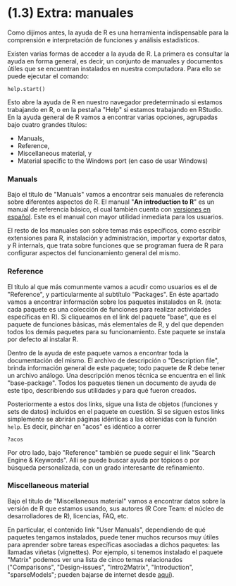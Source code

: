 (1.3) Extra: manuales
=====================

Como dijimos antes, la ayuda de R es una herramienta indispensable para la comprensión e interpretación de funciones y análisis estadísticos.

Existen varias formas de acceder a la ayuda de R. La primera es consultar la ayuda en forma general, es decir, un conjunto de manuales y documentos útiles que se encuentran instalados en nuestra computadora. Para ello se puede ejecutar el comando:

    help.start()

Esto abre la ayuda de R en nuestro navegador predeterminado si estamos trabajando en R, o en la pestaña "Help" si estamos trabajando en RStudio. En la ayuda general de R vamos a encontrar varias opciones, agrupadas bajo cuatro grandes títulos:

* Manuals,
* Reference,
* Miscellaneous material, y
* Material specific to the Windows port (en caso de usar Windows)

### Manuals

Bajo el título de "Manuals" vamos a encontrar seis manuales de referencia sobre diferentes aspectos de R. El manual "**An introduction to R**" es un manual de referencia básico, el cual también cuenta con [versiones en español](http://cran.r-project.org/other-docs.html#nenglish). Este es el manual con mayor utilidad inmediata para los usuarios.

El resto de los manuales son sobre temas más específicos, como escribir extensiones para R, instalación y administración, importar y exportar datos, y R internals, que trata sobre funciones que se programan fuera de R para configurar aspectos del funcionamiento general del mismo.

### Reference

El título al que más comunmente vamos a acudir como usuarios es el de "Reference", y particularmente al subtítulo "Packages". En éste apartado vamos a encontrar información sobre los paquetes instalados en R. (nota: cada paquete es una colección de funciones para realizar actividades específicas en R). Si cliqueamos en el link del paquete "base", que es el paquete de funciones básicas, más elementales de R, y del que dependen todos los demás paquetes para su funcionamiento. Este paquete se instala por defecto al instalar R.

Dentro de la ayuda de este paquete vamos a encontrar toda la documentación del mismo. El archivo de descripción o "Description file", brinda información general de este paquete; todo paquete de R debe tener un archivo análogo. Una descripción menos técnica se encuentra en el link "base-package". Todos los paquetes tienen un documento de ayuda de este tipo, describiendo sus utilidades y para qué fueron creados.

Posteriormente a estos dos links, sigue una lista de objetos (funciones y sets de datos) incluidos en el paquete en cuestión. Si se siguen estos links simplemente se abrirán páginas idénticas a las obtenidas con la función `help`. Es decir, pinchar en "acos" es idéntico a correr

    ?acos

Por otro lado, bajo "Reference" también se puede seguir el link "Search Engine & Keywords". Allí se puede buscar ayuda por tópicos o por búsqueda personalizada, con un grado interesante de refinamiento.

### Miscellaneous material

Bajo el título de "Miscellaneous material" vamos a encontrar datos sobre la versión de R que estamos usando, sus autores (R Core Team: el núcleo de desarrolladores de R), licencias, FAQ, etc.

En particular, el contenido link "User Manuals", dependiendo de qué paquetes tengamos instalados, puede tener muchos recursos muy útiles para aprender sobre tareas específicas asociadas a dichos paquetes: las llamadas viñetas (vignettes). Por ejemplo, si tenemos instalado el paquete "Matrix" podemos ver una lista de cinco temas relacionados ("Comparisons", "Design-issues", "Intro2Matrix", "Introduction", "sparseModels"; pueden bajarse de internet desde [aquí](http://dirichlet.mat.puc.cl/web/packages/Matrix/index.html)).
